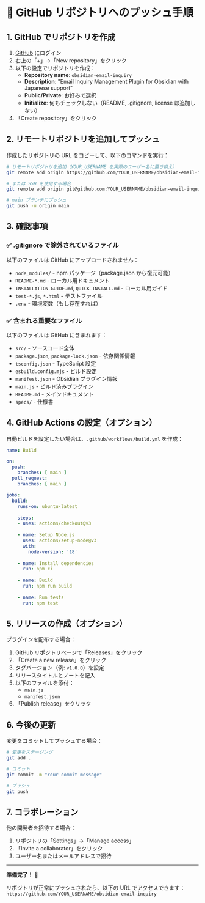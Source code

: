 # 🚀 GitHub リポジトリへのプッシュ手順

## 1. GitHub でリポジトリを作成

1. [GitHub](https://github.com) にログイン
2. 右上の「+」→「New repository」をクリック
3. 以下の設定でリポジトリを作成：
   - **Repository name**: `obsidian-email-inquiry`
   - **Description**: "Email Inquiry Management Plugin for Obsidian with Japanese support"
   - **Public/Private**: お好みで選択
   - **Initialize**: 何もチェックしない（README, .gitignore, license は追加しない）
4. 「Create repository」をクリック

## 2. リモートリポジトリを追加してプッシュ

作成したリポジトリの URL をコピーして、以下のコマンドを実行：

```bash
# リモートリポジトリを追加（YOUR_USERNAME を実際のユーザー名に置き換え）
git remote add origin https://github.com/YOUR_USERNAME/obsidian-email-inquiry.git

# または SSH を使用する場合
git remote add origin git@github.com:YOUR_USERNAME/obsidian-email-inquiry.git

# main ブランチにプッシュ
git push -u origin main
```

## 3. 確認事項

### ✅ .gitignore で除外されているファイル

以下のファイルは GitHub にアップロードされません：

- `node_modules/` - npm パッケージ（package.json から復元可能）
- `README-*.md` - ローカル用ドキュメント
- `INSTALLATION-GUIDE.md`, `QUICK-INSTALL.md` - ローカル用ガイド
- `test-*.js`, `*.html` - テストファイル
- `.env` - 環境変数（もし存在すれば）

### ✅ 含まれる重要なファイル

以下のファイルは GitHub に含まれます：

- `src/` - ソースコード全体
- `package.json`, `package-lock.json` - 依存関係情報
- `tsconfig.json` - TypeScript 設定
- `esbuild.config.mjs` - ビルド設定
- `manifest.json` - Obsidian プラグイン情報
- `main.js` - ビルド済みプラグイン
- `README.md` - メインドキュメント
- `specs/` - 仕様書

## 4. GitHub Actions の設定（オプション）

自動ビルドを設定したい場合は、`.github/workflows/build.yml` を作成：

```yaml
name: Build

on:
  push:
    branches: [ main ]
  pull_request:
    branches: [ main ]

jobs:
  build:
    runs-on: ubuntu-latest
    
    steps:
    - uses: actions/checkout@v3
    
    - name: Setup Node.js
      uses: actions/setup-node@v3
      with:
        node-version: '18'
        
    - name: Install dependencies
      run: npm ci
      
    - name: Build
      run: npm run build
      
    - name: Run tests
      run: npm test
```

## 5. リリースの作成（オプション）

プラグインを配布する場合：

1. GitHub リポジトリページで「Releases」をクリック
2. 「Create a new release」をクリック
3. タグバージョン（例: `v1.0.0`）を設定
4. リリースタイトルとノートを記入
5. 以下のファイルを添付：
   - `main.js`
   - `manifest.json`
6. 「Publish release」をクリック

## 6. 今後の更新

変更をコミットしてプッシュする場合：

```bash
# 変更をステージング
git add .

# コミット
git commit -m "Your commit message"

# プッシュ
git push
```

## 7. コラボレーション

他の開発者を招待する場合：

1. リポジトリの「Settings」→「Manage access」
2. 「Invite a collaborator」をクリック
3. ユーザー名またはメールアドレスで招待

---

**準備完了！** 🎉

リポジトリが正常にプッシュされたら、以下の URL でアクセスできます：
`https://github.com/YOUR_USERNAME/obsidian-email-inquiry`